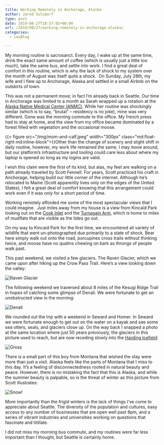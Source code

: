 ```yaml
---
title: Working Remotely in Anchorage, Alaska
author: Jared Sulzdorf
type: post
date: 2019-08-27T18:57:02+00:00
url: /2019/08/27/working-remotely-in-anchorage-alaska/
categories:
  - LexBlog

---
```

My morning routine is sacrosanct. Every day, I wake up at the same time, drink the exact same amount of coffee (which is usually just a little too much), take the same bus, and settle into work. I find a great deal of comfort in this routine, which is why the lack of shock to my system over the month of August was itself quite a shock.  On Sunday, July 28th, my wife and I flew up to Anchorage, Alaska and settled in a small Airbnb on the outskirts of town.

This was not a permanent move; in fact I&#8217;m already back in Seattle. Our time in Anchorage was limited to a month as Sarah wrapped up a rotation at the [Alaska Native Medical Center (ANMC)][1]. While her routine was shockingly similar (which is to say, &#8220;brutal&#8221; &#8211; residency is no joke), mine was very different. Gone was the morning commute to the office. My french press had to stay at home, and the view from my office became dominated by a forest filled with vegetation and the occasional moose.
<!--more-->

{{< figure src="/img/mom-and-calf.jpeg" width="300px" class="md:float-right md:inline-block">}}Other than the change of scenery and slight shift in daily routine, however, my work life remained the same. I may move around, but our platform&#8217;s infrastructure and tooling could care less about where my laptop is opened so long as my logins are valid. 

I wish this claim were the first of its kind, but alas, my feet are walking on a path already traveled by Scott Fennell. For years, Scott practiced his craft in Anchorage, helping build our little corner of the internet. Although he&#8217;s relocated to Maine (Scott apparently lives only on the edges of the United States), I felt a great deal of comfort knowing that this arrangement could work even if it was only for a short period of time.

Working remotely afforded me some of the most spectacular views that I could imagine.  Just miles away from my house is a view from Kincaid Park looking out on the [Cook Inlet][2] and the [Turnagain Arm][3], which is home to miles of mudflats that are visible as the tides go out.

On my way to Kincaid Park for the first time, we encountered all variety of wildlife that went un-photographed due primarily to a state of shock. Bear here simply walk out onto the road, porcupines cross trails without thinking twice, and moose have no qualms chewing on bark as throngs of people walk past.

This past weekend, we visited a few glaciers. The Raven Glacier, which we came upon after hiking up the Crow Pass Trail. Here&#8217;s a view looking down the valley:

![Raven Glacier](/img/raven-glacier.jpeg "Raven Glacier")

The following weekend we traversed about 8 miles of the Kesugi Ridge Trail in hopes of catching some glimpse of Denali. We were fortunate to get an unobstructed view in the morning:

![Denali](/img/denali.jpeg "Denali")

We rounded out the trip with a weekend in Seward and Homer. In Seward we were fortunate enough to get out on the water on a kayak and see some sea otters, seals, and glaciers close up. On the way back I snapped a photo at the same location where just 50 years previously, the glaciers in this picture used to reach, but are now receding slowly into the [Harding Icefield][5]:

![](/img/alaskan-glaciers.jpeg "Gross")

 There is a small part of this boy from Montana that wished the stay were more than just a visit. Alaska feels like the parts of Montana that I miss to this day. It&#8217;s a feeling of disconnectedness rooted in natural beauty and peace. However, there is no mistaking the fact that this is Alaska, and while the summer beauty is palpable, so is the threat of winter as this picture from Scott illustrates:

 ![](/img/raven-glacier-snowy.jpeg "Snow!")

More importantly than the frigid winters is the lack of things I&#8217;ve come to appreciate about Seattle. The diversity of the population and cultures, easy access to any number of businesses that are open well past 8pm, and a series of vibrant industries and universities working on questions that fascinate and titillate.

I did not miss my morning bus commute, and my routines were far less important than I thought, but Seattle is certainly home.

 [1]: https://anmc.org/
 [2]: https://en.wikipedia.org/wiki/Cook_Inlet
 [3]: https://en.wikipedia.org/wiki/Turnagain_Arm
 [4]: https://en.wikipedia.org/wiki/Portage_Glacier
 [5]: https://en.wikipedia.org/wiki/Harding_Icefield